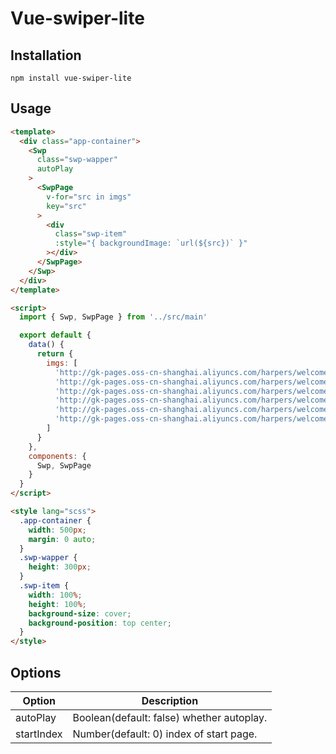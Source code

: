 # Vue-swiper-lite

## Installation

    npm install vue-swiper-lite

## Usage

```html
<template>
  <div class="app-container">
    <Swp
      class="swp-wapper"
      autoPlay
    >
      <SwpPage
        v-for="src in imgs"
        key="src"
      >
        <div
          class="swp-item"
          :style="{ backgroundImage: `url(${src})` }"
        ></div>
      </SwpPage>
    </Swp>
  </div>
</template>

<script>
  import { Swp, SwpPage } from '../src/main'

  export default {
    data() {
      return {
        imgs: [
          'http://gk-pages.oss-cn-shanghai.aliyuncs.com/harpers/welcome/aebaddb28aa6ef7f33fbdc2e2a648d46.jpg',
          'http://gk-pages.oss-cn-shanghai.aliyuncs.com/harpers/welcome/c022431a9667fbf71b8613b1403c4702.jpg',
          'http://gk-pages.oss-cn-shanghai.aliyuncs.com/harpers/welcome/f91b8b44123c792937f15530f759c595.jpg',
          'http://gk-pages.oss-cn-shanghai.aliyuncs.com/harpers/welcome/3e655d1c58ad0922235756c58b35a25f.jpg',
          'http://gk-pages.oss-cn-shanghai.aliyuncs.com/harpers/welcome/47d7a700414e778a05765e3d403d1d18.jpg',
          'http://gk-pages.oss-cn-shanghai.aliyuncs.com/harpers/welcome/62af0d5c506ddc732d47eb43c1d7b721.jpg'
        ]
      }
    },
    components: {
      Swp, SwpPage
    }
  }
</script>

<style lang="scss">
  .app-container {
    width: 500px;
    margin: 0 auto;
  }
  .swp-wapper {
    height: 300px;
  }
  .swp-item {
    width: 100%;
    height: 100%;
    background-size: cover;
    background-position: top center;
  }
</style>
```

## Options

| Option | Description |
| ----- | ----- |
| autoPlay | Boolean(default: false) whether autoplay. |
| startIndex | Number(default: 0) index of start page. |

